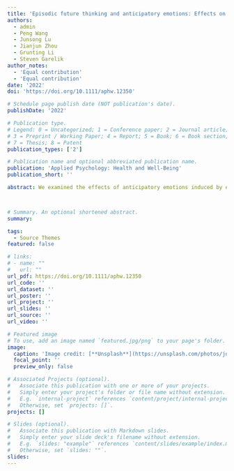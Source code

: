```yaml
---
title: 'Episodic future thinking and anticipatory emotions: Effects on delay discounting and preventive behaviors during COVID-19'
authors:
  - admin
  - Peng Wang
  - Junsong Lu
  - Jianjun Zhou 
  - Grunting Li 
  - Steven Garelik
author_notes:
  - 'Equal contribution'
  - 'Equal contribution'
date: '2022'
doi: 'https://doi.org/10.1111/aphw.12350'

# Schedule page publish date (NOT publication's date).
publishDate: '2022'

# Publication type.
# Legend: 0 = Uncategorized; 1 = Conference paper; 2 = Journal article;
# 3 = Preprint / Working Paper; 4 = Report; 5 = Book; 6 = Book section;
# 7 = Thesis; 8 = Patent
publication_types: ['2']

# Publication name and optional abbreviated publication name.
publication: 'Applied Psychology: Health and Well-Being'
publication_short: ''

abstract: We examined the effects of anticipatory emotions induced by episodic future thinking on the basic decision-process of delay discounting and preventive behaviors during the most stringent COVID-19 "lockdown" period in China. We define anticipatory emotions as any discrete emotions induced from anticipating decision outcomes and felt during decision-making. In an online study conducted with healthy volunteers, anticipatory emotions were induced and appraised by asking participants to rate various emotions they feel when thinking they may be infected by COVID-19 (N = 246). The participants in the control group reported their present emotions during the COVID-19 pandemic (N = 245). Compared with the control group, the participants in the anticipatory emotion group had a higher future-oriented preference for monetary rewards, with a significantly lower delay discounting rate. These participants also had a higher intention to engage in proactive, preventive behaviors. The likelihood estimate of being infected by COVID-19 mediated these effects. Moreover, anticipatory disgust increased the preference for larger-and-later rewards. Anticipatory emotions induced by future thinking guide fast and rational decision-making in a health crisis.



# Summary. An optional shortened abstract.
summary: 

tags:
  - Source Themes
featured: false

# links:
# - name: ""
#   url: ""
url_pdf: https://doi.org/10.1111/aphw.12350
url_code: ''
url_dataset: ''
url_poster: ''
url_project: ''
url_slides: ''
url_source: ''
url_video: ''

# Featured image
# To use, add an image named `featured.jpg/png` to your page's folder.
image:
  caption: 'Image credit: [**Unsplash**](https://unsplash.com/photos/jdD8gXaTZsc)'
  focal_point: ''
  preview_only: false

# Associated Projects (optional).
#   Associate this publication with one or more of your projects.
#   Simply enter your project's folder or file name without extension.
#   E.g. `internal-project` references `content/project/internal-project/index.md`.
#   Otherwise, set `projects: []`.
projects: []

# Slides (optional).
#   Associate this publication with Markdown slides.
#   Simply enter your slide deck's filename without extension.
#   E.g. `slides: "example"` references `content/slides/example/index.md`.
#   Otherwise, set `slides: ""`.
slides:
---
```


